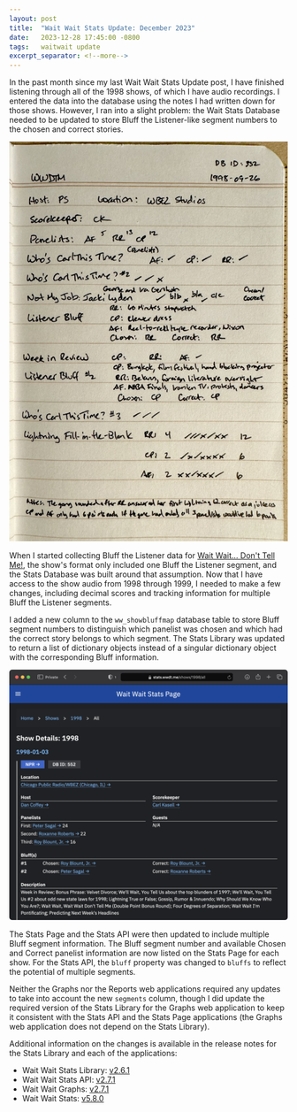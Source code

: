 ```yaml
---
layout: post
title:  "Wait Wait Stats Update: December 2023"
date:   2023-12-28 17:45:00 -0800
tags:   waitwait update
excerpt_separator: <!--more-->
---
```


In the past month since my last Wait Wait Stats Update post, I have finished listening through all of the 1998 shows, of which I have audio recordings. I entered the data into the database using the notes I had written down for those shows. However, I ran into a slight problem: the Wait Stats Database needed to be updated to store Bluff the Listener-like segment numbers to the chosen and correct stories.

<!--more-->

![Photo of written show notes for the show that aired on 1998-09-26 containing host, scorekeeper, panelists and scoring details](/assets/images/waitwait/20231228/show-notes-1998-09-26.jpg "Written show notes for the show that aired on 1998-09-26")

When I started collecting Bluff the Listener data for [Wait Wait... Don't Tell Me!](https://waitwait.npr.org/), the show's format only included one Bluff the Listener segment, and the Stats Database was built around that assumption. Now that I have access to the show audio from 1998 through 1999, I needed to make a few changes, including decimal scores and tracking information for multiple Bluff the Listener segments.

I added a new column to the `ww_showbluffmap` database table to store Bluff segment numbers to distinguish which panelist was chosen and which had the correct story belongs to which segment. The Stats Library was updated to return a list of dictionary objects instead of a singular dictionary object with the corresponding Bluff information.

![Screenshot of the Wait Wait Stats Page showing appearances and scores for the show that aired on 1998-01-03](/assets/images/waitwait/20231228/stats-multiple-bluffs.png "Information for the show that aired on 1998-01-03")

The Stats Page and the Stats API were then updated to include multiple Bluff segment information. The Bluff segment number and available Chosen and Correct panelist information are now listed on the Stats Page for each show. For the Stats API, the `bluff` property was changed to `bluffs` to reflect the potential of multiple segments.

Neither the Graphs nor the Reports web applications required any updates to take into account the new `segments` column, though I did update the required version of the Stats Library for the Graphs web application to keep it consistent with the Stats API and the Stats Page applications (the Graphs web application does not depend on the Stats Library).

Additional information on the changes is available in the release notes for the Stats Library and each of the applications:

* Wait Wait Stats Library: [v2.6.1](https://github.com/questionlp/wwdtm/releases/tag/v2.6.1)
* Wait Wait Stats API: [v2.7.1](https://github.com/questionlp/api.wwdt.me_v2/releases/tag/v2.7.1)
* Wait Wait Graphs: [v2.7.1](https://github.com/questionlp/graphs.wwdt.me_v2/releases/tag/v2.7.1)
* Wait Wait Stats: [v5.8.0](https://github.com/questionlp/stats.wwdt.me_v5/releases/tag/v5.8.0)
